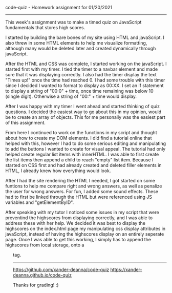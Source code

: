 code-quiz - Homework assignment for 01/20/2021

---------------------------------------------------------

This week's assignment was to make a timed quiz on JavaScript fundamentals that stores high scores.

I started by building the bare bones of my site using HTML and javaScript. I also threw in some HTML elements to help me visualize formatting, although many would be deleted later and created dynamically through javaScript. 

After the HTML and CSS was complete, I started working on the javaScript. I started first with my timer. I tied the timer to a navbar element and made sure that it was displaying correctly. I also had the timer display the text "Times up!" once the time had reached 0. I had some trouble with this timer since I decided I wanted to format to display as 00:XX. I set an if statement to display a string of "00:0" + time, once time remaining was below 10 (single digit). Otherwise a string of "00:" + time would display. 

After I was happy with my timer I went ahead and started thinking of quiz questions. I decided the easiest way to go about this in my opinion, would be to create an array of objects. This for me personally was the easiest part of this assignment.

From here I continued to work on the functions in my script and thought about how to create my DOM elements. I did find a tutorial online that helped with this, however I had to do some serious editing and manipulating to add the buttons I wanted to create for visual appeal. The tutorial had only helped create regular list items with innerHTML. I was able to first create the list items then append a child to reach "empty" list item. Because I started on CSS first and had already created and deleted filler elements in HTML, I already knew how everything would look.

After I had the site rendering the HTML I needed, I got started on some funtions to help me compare right and wrong answers, as well as penalize the user for wrong answers. For fun, I added some sound effects. These had to first be linked through the HTML but were referenced using JS variables and "getElementByID".

After speaking with my tutor I noticed some issues in my script that were preventind the highscores from displaying correctly, and I was able to address these with her help. We decided it was best to display the highscores on the index.html page my manipulating css display attributes in javaScript, instead of having the highscores display on an entirely seperate page. Once I was able to get this working, I simply has to append the highscores from local storage, onto a <ul> tag.

---------------------------------------------------------
https://github.com/xander-deanna/code-quiz
https://xander-deanna.github.io/code-quiz

Thanks for grading! :)